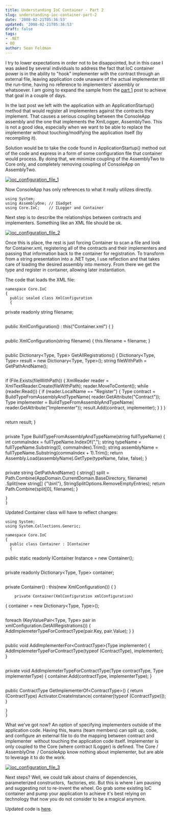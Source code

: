 ```yaml
---
title: Understanding IoC Container - Part 2
slug: understanding-ioc-container-part-2
date: '2008-02-21T05:36:53'
updated: '2008-02-21T05:36:53'
draft: false
tags:
- .NET
- OO
author: Sean Feldman
---
```



I try to lower expectations in order not to be disappointed, but in this case I was asked by several individuals to address the fact that IoC container power is in the ability to "hook" implementer with the contract through an external file, leaving application code unaware of the actual implementer till the run-time, having no reference to implementers' assembly or whatsoever. I am going to expand the sample from the [part 1](http://weblogs.asp.net/sfeldman/archive/2008/02/14/understanding-ioc-container.aspx) post to achieve that goal in a couple of days.

In the last post we left with the application with an ApplicationStartup() method that would register all implementers against the contracts they implement. That causes a serious coupling between the ConsoleApp assembly and the one that implements the XmlLogger, AssemblyTwo. This is not a good idea, especially when we want to be able to replace the implementer without touching/modifying the application itself (by recompiling it).

Solution would be to take the code found in ApplicationStartup() method out of the code and express in a form of some configuration file that container would process. By doing that, we minimize coupling of the AssemblyTwo to Core only, and completely removing coupling of ConsoleApp on AssemblyTwo.

[![ioc_configuration_file_1](https://aspblogs.blob.core.windows.net/media/sfeldman/WindowsLiveWriter/UnderstandingIoCContainerPart2_143D6/ioc_configuration_file_1_thumb.png)](https://aspblogs.blob.core.windows.net/media/sfeldman/WindowsLiveWriter/UnderstandingIoCContainerPart2_143D6/ioc_configuration_file_1_2.png)

Now ConsoleApp has only references to what it really utilizes directly.

```
using System;
using AssemblyOne; // IGadget
using Core.IoC;    // ILogger and Container
```

Next step is to describe the relationships between contracts and implementers. Something like an XML file should be ok.

[![ioc_configuration_file_2](https://aspblogs.blob.core.windows.net/media/sfeldman/WindowsLiveWriter/UnderstandingIoCContainerPart2_143D6/ioc_configuration_file_2_thumb.png)](https://aspblogs.blob.core.windows.net/media/sfeldman/WindowsLiveWriter/UnderstandingIoCContainerPart2_143D6/ioc_configuration_file_2_2.png)

Once this is place, the rest is just forcing Container to scan a file and look for Container.xml, registering all of the contracts and their implementers and passing that information back to the container for registration. To transform from a string presentation into a .NET type, I use reflection and that takes care of loading the desired assembly into memory. From there we get the type and register in container, allowing later instantiation.

The code that loads the XML file:

```
namespace Core.IoC
{
  public sealed class XmlConfiguration
  {
```
<span class="kwrd">private</span> <span class="kwrd">readonly</span> <span class="kwrd">string</span> filename;
```
```
<span class="kwrd">public</span> XmlConfiguration() : <span class="kwrd">this</span>(<span class="str">&quot;Container.xml&quot;</span>)
{
}
```
```
<span class="kwrd">public</span> XmlConfiguration(<span class="kwrd">string</span> filename)
{
  <span class="kwrd">this</span>.filename = filename;
}
```
```
<span class="kwrd">public</span> Dictionary&lt;Type, Type&gt; GetAllRegistrations()
{
  Dictionary&lt;Type, Type&gt; result = <span class="kwrd">new</span> Dictionary&lt;Type, Type&gt;();
  <span class="kwrd">string</span> fileWithPath = GetPathAndName();
```
```
<span class="kwrd">if</span> (File.Exists(fileWithPath))
  {
    XmlReader reader = XmlTextReader.Create(fileWithPath);
    reader.MoveToContent();
    <span class="kwrd">while</span> (reader.Read())
    {
      <span class="kwrd">if</span> (reader.LocalName == <span class="str">&quot;Register&quot;</span>)
      {
        Type contract = BuildTypeFromAssemblyAndTypeName(
                                      reader.GetAttribute(<span class="str">&quot;Contract&quot;</span>));
        Type implementer = BuildTypeFromAssemblyAndTypeName(
                                   reader.GetAttribute(<span class="str">&quot;Implementer&quot;</span>));
        result.Add(contract, implementer);
      }
    }
  }
```
```
<span class="kwrd">return</span> result;
}
```
```
<span class="kwrd">private</span> Type BuildTypeFromAssemblyAndTypeName(<span class="kwrd">string</span> fullTypeName)
{
  <span class="kwrd">int</span> commaIndex = fullTypeName.IndexOf(<span class="str">&quot;,&quot;</span>);
  <span class="kwrd">string</span> typeName = fullTypeName.Substring(0, commaIndex).Trim();
  <span class="kwrd">string</span> assemblyName = fullTypeName.Substring(commaIndex + 1).Trim();
  <span class="kwrd">return</span> Assembly.Load(assemblyName).GetType(typeName, <span class="kwrd">false</span>, <span class="kwrd">false</span>);
}
```
```
<span class="kwrd">private</span> <span class="kwrd">string</span> GetPathAndName()
{
  <span class="kwrd">string</span>[] split =
    Path.Combine(AppDomain.CurrentDomain.BaseDirectory, filename)
            .Split(<span class="kwrd">new</span> <span class="kwrd">string</span>[] {&quot;\\bin\\&quot;},
                   StringSplitOptions.RemoveEmptyEntries);
  <span class="kwrd">return</span> Path.Combine(split[0], filename);
}
```
}
}
```

Updated Container class will have to reflect changes:

```
using System;
using System.Collections.Generic;

namespace Core.IoC
{
  public class Container : IContainer
  {
```
<span class="kwrd">public</span> <span class="kwrd">static</span> <span class="kwrd">readonly</span> IContainer Instance = <span class="kwrd">new</span> Container();
```
```
<span class="kwrd">private</span> <span class="kwrd">readonly</span> Dictionary&lt;Type, Type&gt; container;
```
```
<span class="kwrd">private</span> Container() : <span class="kwrd">this</span>(<span class="kwrd">new</span> XmlConfiguration())
{
}
```
    private Container(XmlConfiguration xmlConfiguration)
```
{
  container = <span class="kwrd">new</span> Dictionary&lt;Type, Type&gt;();
```
```
<span class="kwrd">foreach</span> (KeyValuePair&lt;Type, Type&gt; pair <span class="kwrd">in</span> 
                                xmlConfiguration.GetAllRegistrations())
  {
    AddImplemeterTypeForContractType(pair.Key, pair.Value);
  }
}</strong>
```
```
<span class="kwrd">public</span> <span class="kwrd">void</span> AddImplementerFor&lt;ContractType&gt;(Type implementer)
{
  AddImplemeterTypeForContractType(<span class="kwrd">typeof</span> (ContractType), implementer);
}
```
```
<span class="kwrd">private</span> <span class="kwrd">void</span> AddImplemeterTypeForContractType(Type contractType, 
                                              Type implementerType)
{
  container.Add(contractType, implementerType);
}
```
```
<span class="kwrd">public</span> ContractType GetImplementerOf&lt;ContractType&gt;()
{
  <span class="kwrd">return</span> (ContractType) Activator.CreateInstance(
                          container[<span class="kwrd">typeof</span> (ContractType)]);
}
```
}
}
```

What we've got now? An option of specifying implementers outside of the application code. Having this, teams (team members) can split up, code, and configure an external file to do the mapping between contract and implementer  without touching the application code itself. Implementer is only coupled to the Core (where contract ILogger) is defined. The Core / AssemblyOne  / ConsoleApp know nothing about implementer, but are able to leverage it to do the work.

[![ioc_configuration_file_3](https://aspblogs.blob.core.windows.net/media/sfeldman/WindowsLiveWriter/UnderstandingIoCContainerPart2_143D6/ioc_configuration_file_3_thumb.png)](https://aspblogs.blob.core.windows.net/media/sfeldman/WindowsLiveWriter/UnderstandingIoCContainerPart2_143D6/ioc_configuration_file_3_2.png)

Next steps? Well, we could talk about chains of dependencies, parameterized constructors,  factories, etc. But this is where I am pausing and suggesting not to re-invent the wheel. Go grab some existing IoC container and pump your application to achieve it's best relying on technology that now you do not consider to be a magical anymore.

Updated code is [here](https://aspblogs.blob.core.windows.net/media/sfeldman/WindowsLiveWriter/UnderstandingIoCContainerPart2_143D6/IoC_xml.zip).


